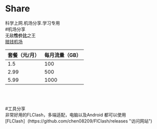 # Share
科学上网.机场分享.学习专用<br> 
#机场分享<br>
无敌**性价比**之王<br> 
[赔钱机场](https://dash.pqjc.site/#/register?code=Jr2Qrx83 "访问网站")<br> 

| 套餐（元/月） | 每月流量（GB） |
| ----------- | ----------- |
| 1.5    | 100      |
| 2.99   | 500      |
| 5.99   | 1000     |

<br>
<br>
<br>
#工具分享<br>
非常好用的FLClash，多端适配，电脑以及Android 都可以使用<br >
[FLClash］(https://github.com/chen08209/FlClash/releases "访问网站")<br> 
